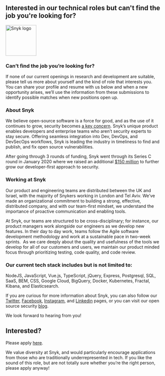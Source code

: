 Interested in our technical roles but can't find the job you're looking for?
---

<img src="https://res.cloudinary.com/snyk/image/upload/v1537345894/press-kit/brand/logo-black.png" width="100" alt="Snyk logo" />

<h3><strong>Can’t find the job you’re looking for?&nbsp;</strong></h3>
<p><span style="font-weight: 400;">If none of our current openings in research and development are suitable, please tell us more about yourself and the kind of role that interests you. You can share your profile and resume with us below and when a new opportunity arises, we’ll use the information from these submissions to identify possible matches when new positions open up.&nbsp;</span></p>
<h3><strong>About Snyk</strong></h3>
<p><span style="font-weight: 400;">We believe open-source software is a force for good, and as the use of it continues to grow, security becomes </span><a href="https://snyk.io/blog/devsecops-insights-2020/"><span style="font-weight: 400;">a key concern</span></a><span style="font-weight: 400;">. Snyk’s unique product enables developers and enterprise teams who aren’t security experts to stay secure. Offering seamless integration into Dev, DevOps, and DevSecOps workflows, Snyk is leading the industry in timeliness to find and publish, and fix open source vulnerabilities.</span></p>
<p><span style="font-weight: 400;">After going through 3 rounds of funding, Snyk went through its Series C round in January 2020 where we raised an additional </span><a href="https://snyk.io/blog/snyk-closes-150m/"><span style="font-weight: 400;">$150 million</span></a><span style="font-weight: 400;"> to further grow our developer-first approach to security.&nbsp;</span></p>
<h3><strong>Working at Snyk</strong></h3>
<p><span style="font-weight: 400;">Our product and engineering teams are distributed between the UK and Israel, with the majority of Snykers working in London and Tel Aviv. We’ve made an organizational commitment to building a strong, effective, distributed company, and with our team-first mindset, we understand the importance of proactive communication and enabling tools.</span></p>
<p><span style="font-weight: 400;">At Snyk, our teams are structured to be cross-disciplinary; for instance, our product managers work alongside our engineers as we develop new features. In their day to day work, teams follow the Agile software development methodology and work at a sustainable pace in two-week sprints.&nbsp; As we care deeply about the quality and usefulness of the tools we develop for all of our customers and users, we maintain our product minded focus through prioritizing testing, code quality, and code review.</span></p>
<h3><strong>Our current tech stack includes but is not limited to:</strong></h3>
<p><span style="font-weight: 400;">NodeJS, JavaScript, Vue.js, TypeScript, jQuery, Express, Postgresql, SQL, SaaS, BEM, CSS, Google Cloud, BigQuery, Docker, Kubernetes, Fractal, Kibana, and Elasticsearch.</span></p>
<p><span style="font-weight: 400;">If you are curious for more information about Snyk, you can also follow our </span><a href="https://twitter.com/snyksec"><span style="font-weight: 400;">Twitter</span></a><span style="font-weight: 400;">, </span><a href="https://www.facebook.com/snyksec"><span style="font-weight: 400;">Facebook</span></a><span style="font-weight: 400;">, </span><a href="https://www.instagram.com/lifeatsnyk/"><span style="font-weight: 400;">Instagram</span></a><span style="font-weight: 400;">, and </span><a href="https://www.linkedin.com/company/snyk"><span style="font-weight: 400;">Linkedin</span></a><span style="font-weight: 400;"> pages, or you can visit our open source security </span><a href="https://snyk.io/blog/"><span style="font-weight: 400;">blog</span></a><span style="font-weight: 400;">.</span></p>
<p><span style="font-weight: 400;">We look forward to hearing from you!</span></p>

Interested?
---

Please apply [here](https://boards.greenhouse.io/snyk/jobs/4753129002#app).

We value diversity at Snyk, and would particularly encourage applications from those who are traditionally underrepresented in tech.
If you like the sound of this role, but are not totally sure whether you’re the right person, please apply anyway!
